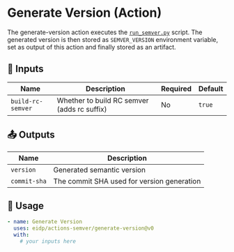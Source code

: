 <!-- NOTE: This file's contents are automatically generated. Do not edit manually. -->
# Generate Version (Action)

The generate-version action executes the [`run_semver.py`](../github_semver/run_semver.py) script. The generated version is then stored as `SEMVER_VERSION` environment variable, set as output of this action and finally stored as an artifact.

## 🔧 Inputs

|       Name      |                Description                |Required|Default|
|-----------------|-------------------------------------------|--------|-------|
|`build-rc-semver`|Whether to build RC semver (adds rc suffix)|   No   | `true`|

## 📤 Outputs

|    Name    |                Description               |
|------------|------------------------------------------|
|  `version` |        Generated semantic version        |
|`commit-sha`|The commit SHA used for version generation|

## 🚀 Usage

```yaml
- name: Generate Version
  uses: eidp/actions-semver/generate-version@v0
  with:
    # your inputs here
```

